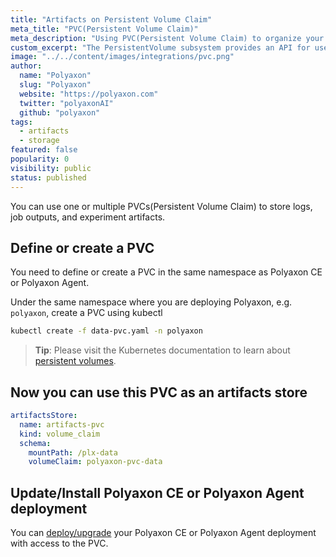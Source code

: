 ```yaml
---
title: "Artifacts on Persistent Volume Claim"
meta_title: "PVC(Persistent Volume Claim)"
meta_description: "Using PVC(Persistent Volume Claim) to organize your jobs' outputs and experiments' artifacts. Polyaxon allows users to connect to one or multiple PVCs(Persistent Volume Claim) to store job outputs and experiment artifacts."
custom_excerpt: "The PersistentVolume subsystem provides an API for users and administrators that abstracts details of how storage is provided from how it is consumed."
image: "../../content/images/integrations/pvc.png"
author:
  name: "Polyaxon"
  slug: "Polyaxon"
  website: "https://polyaxon.com"
  twitter: "polyaxonAI"
  github: "polyaxon"
tags:
  - artifacts
  - storage
featured: false
popularity: 0
visibility: public
status: published
---
```


You can use one or multiple PVCs(Persistent Volume Claim) to store logs, job outputs, and experiment artifacts.

## Define or create a PVC

You need to define or create a PVC in the same namespace as Polyaxon CE or Polyaxon Agent.

Under the same namespace where you are deploying Polyaxon, e.g. `polyaxon`, create a PVC using kubectl

```bash
kubectl create -f data-pvc.yaml -n polyaxon
```

> **Tip**: Please visit the Kubernetes documentation to learn about [persistent volumes](https://kubernetes.io/docs/concepts/storage/persistent-volumes/).

## Now you can use this PVC as an artifacts store

```yaml
artifactsStore:
  name: artifacts-pvc
  kind: volume_claim
  schema:
    mountPath: /plx-data
    volumeClaim: polyaxon-pvc-data
```

## Update/Install Polyaxon CE or Polyaxon Agent deployment

You can [deploy/upgrade](/docs/setup/) your Polyaxon CE or Polyaxon Agent deployment with access to the PVC.
